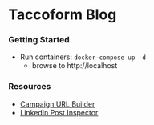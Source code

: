# Taccoform Blog


### Getting Started

* Run containers: `docker-compose up -d`
    - browse to http://localhost
    


### Resources

* [Campaign URL Builder](https://ga-dev-tools.appspot.com/campaign-url-builder/)
* [LinkedIn Post Inspector](https://www.linkedin.com/post-inspector/)